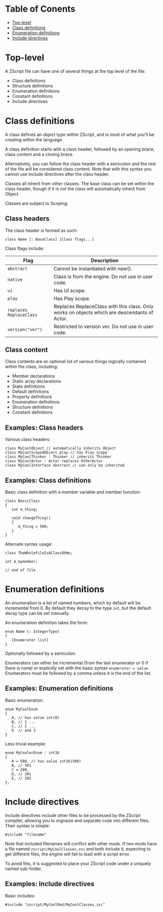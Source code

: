 Table of Conents
================

* [Top-level](#top-level)
* [Class definitions](#class-definitions)
* [Enumeration definitions](#enumeration-definitions)
* [Include directives](#include-directives)

Top-level
=========

A ZScript file can have one of several things at the top level of the file:

- Class definitions
- Structure definitions
- Enumeration definitions
- Constant definitions
- Include directives

Class definitions
=================

A class defines an object type within ZScript, and is most of what you'll be creating within the language.

A class definition starts with a class header, followed by an opening brace, class content and a closing brace.

Alternatively, you can follow the class header with a semicolon and the rest of the file will be considered class content. Note that with this syntax you cannot use include directives after the class header.

Classes all inherit from other classes. The base class can be set within the class header, though if it is not the class will automatically inherit from Object.

Classes are subject to Scoping.

Class headers
-------------

The class header is formed as such:

```
class Name [: BaseClass] [Class flags...]
```

Class flags include:

| Flag                    | Description |
| ----------------------- | --- |
| `abstract`              | Cannot be instantiated with new(). |
| `native`                | Class is from the engine. Do not use in user code. |
| `ui`                    | Has UI scope. |
| `play`                  | Has Play scope. |
| `replaces ReplaceClass` | Replaces ReplaceClass with this class. Only works on objects which are descendants of Actor. |
| `version("ver")`        | Restricted to version *ver*. Do not use in user code. |

Class content
-------------

Class contents are an optional list of various things logically contained within the class, including:

- Member declarations
- Static array declarations
- State definitions
- Default definitions
- Property definitions
- Enumeration definitions
- Structure definitions
- Constant definitions

Examples: Class headers
-----------------------

Various class headers:

```
class MyCoolObject // automatically inherits Object
class MyCoolScopedObject play // has Play scope
class MyCoolThinker : Thinker // inherits Thinker
class MyCoolActor : Actor replaces OtherActor
class MyCoolInterface abstract // can only be inherited
```

Examples: Class definitions
---------------------------

Basic class definition with a member variable and member function:

```
class BasicClass
{
   int m_thing;

   void changeThing()
   {
      m_thing = 500;
   }
}
```

Alternate syntax usage:

```
class TheWholeFileIsAClassOhNo;

int m_mymember;

// end of file
```

Enumeration definitions
=======================

An enumeration is a list of named numbers, which by default will be incremental from 0. By default they decay to the type `int`, but the default decay type can be set manually.

An enumeration definition takes the form:

```
enum Name [: IntegerType]
{
   [Enumerator list]
}
```

Optionally followed by a semicolon.

Enumerators can either be incremental (from the last enumerator or 0 if there is none) or explicitly set with the basic syntax `enumerator = value`. Enumerators must be followed by a comma unless it is the end of the list.

Examples: Enumeration definitions
---------------------------------

Basic enumeration:

```
enum MyCoolEnum
{
   A, // has value int(0)
   B, // 1 ...
   C, // 2 ...
   D  // and 3
}
```

Less trivial example:

```
enum MyCoolerEnum : int16
{
   A = 500, // has value int16(500)
   B, // 501
   C = 200,
   D, // 201
   E, // 202
};
```

Include directives
==================

Include directives include other files to be processed by the ZScript compiler, allowing you to orgnaize and separate code into different files. Their syntax is simple:

```
#include "filename"
```

Note that included filenames will conflict with other mods. If two mods have a file named `zscript/MyCoolClasses.zsc` and both include it, expecting to get different files, the engine will fail to load with a script error.

To avoid this, it is suggested to place your ZScript code under a uniquely named sub-folder.

Examples: Include directives
----------------------------

Basic includes:

```
#include "zscript/MyCoolMod/MyCoolClasses.zsc"
```
